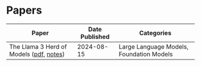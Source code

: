 # Papers 



| Paper | Date Published | Categories |
|-------|------|----------|
| The Llama 3 Herd of Models ([pdf](papers/fall-2024/the-llama-3-herd-of-models-08-15-2024.pdf), [notes](notes/the-llama-3-herd-of-models.md)) | 2024-08-15 | Large Language Models, Foundation Models |
